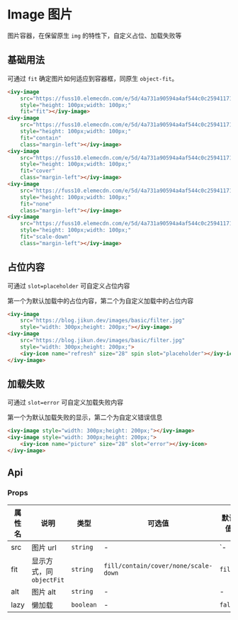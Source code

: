 # Image 图片

图片容器，在保留原生 `img` 的特性下，自定义占位、加载失败等

## 基础用法

可通过 `fit` 确定图片如何适应到容器框，同原生 `object-fit`。

<ivy-image src="https://fuss10.elemecdn.com/e/5d/4a731a90594a4af544c0c25941171jpeg.jpeg" style="height: 100px;width: 100px;" fit="fit"></ivy-image>
<ivy-image src="https://fuss10.elemecdn.com/e/5d/4a731a90594a4af544c0c25941171jpeg.jpeg" style="height: 100px;width: 100px;" fit="contain" class="margin-left"></ivy-image>
<ivy-image src="https://fuss10.elemecdn.com/e/5d/4a731a90594a4af544c0c25941171jpeg.jpeg" style="height: 100px;width: 100px;" fit="cover" class="margin-left"></ivy-image>
<ivy-image src="https://fuss10.elemecdn.com/e/5d/4a731a90594a4af544c0c25941171jpeg.jpeg" style="height: 100px;width: 100px;" fit="none" class="margin-left"></ivy-image>
<ivy-image src="https://fuss10.elemecdn.com/e/5d/4a731a90594a4af544c0c25941171jpeg.jpeg" style="height: 100px;width: 100px;" fit="scale-down" class="margin-left"></ivy-image>

```html
<ivy-image
    src="https://fuss10.elemecdn.com/e/5d/4a731a90594a4af544c0c25941171jpeg.jpeg"
    style="height: 100px;width: 100px;"
    fit="fit"></ivy-image>
<ivy-image
    src="https://fuss10.elemecdn.com/e/5d/4a731a90594a4af544c0c25941171jpeg.jpeg"
    style="height: 100px;width: 100px;"
    fit="contain"
    class="margin-left"></ivy-image>
<ivy-image
    src="https://fuss10.elemecdn.com/e/5d/4a731a90594a4af544c0c25941171jpeg.jpeg"
    style="height: 100px;width: 100px;"
    fit="cover"
    class="margin-left"></ivy-image>
<ivy-image
    src="https://fuss10.elemecdn.com/e/5d/4a731a90594a4af544c0c25941171jpeg.jpeg"
    style="height: 100px;width: 100px;"
    fit="none"
    class="margin-left"></ivy-image>
<ivy-image
    src="https://fuss10.elemecdn.com/e/5d/4a731a90594a4af544c0c25941171jpeg.jpeg"
    style="height: 100px;width: 100px;"
    fit="scale-down"
    class="margin-left"></ivy-image>
```

## 占位内容

可通过 `slot=placeholder` 可自定义占位内容

第一个为默认加载中的占位内容，第二个为自定义加载中的占位内容

<ivy-image lazy src="https://blog.jikun.dev/images/basic/filter.jpg" style="width: 300px;height: 200px;"></ivy-image>
<ivy-image src="https://blog.jikun.dev/images/basic/filter.jpg" style="width: 300px;height: 200px;">
<ivy-icon name="refresh" size="28" spin slot="placeholder"></ivy-icon>
</ivy-image>

```html
<ivy-image
    src="https://blog.jikun.dev/images/basic/filter.jpg"
    style="width: 300px;height: 200px;"></ivy-image>
<ivy-image
    src="https://blog.jikun.dev/images/basic/filter.jpg"
    style="width: 300px;height: 200px;">
    <ivy-icon name="refresh" size="28" spin slot="placeholder"></ivy-icon>
</ivy-image>
```

## 加载失败

可通过 `slot=error` 可自定义加载失败内容

第一个为默认加载失败的显示，第二个为自定义错误信息

<ivy-image style="width: 300px;height: 200px;"></ivy-image>
<ivy-image style="width: 300px;height: 200px;">
<ivy-icon name="picture" size="28" slot="error"></ivy-icon>
</ivy-image>

```html
<ivy-image style="width: 300px;height: 200px;"></ivy-image>
<ivy-image style="width: 300px;height: 200px;">
    <ivy-icon name="picture" size="28" slot="error"></ivy-icon>
</ivy-image>
```

<!-- 增加注释，否则页面显示不完整 -->

## Api

### Props

| 属性名 | 说明                     | 类型      | 可选值                               | 默认值  |
| ------ | ------------------------ | --------- | ------------------------------------ | ------- |
| src    | 图片 url                 | `string`  | -                                    | `-      |
| fit    | 显示方式，同 `objectFit` | `string`  | `fill/contain/cover/none/scale-down` | `fill`  |
| alt    | 图片 alt                 | `string`  | -                                    | -       |
| lazy   | 懒加载                   | `boolean` | -                                    | `false` |

<style module>
ivy-image+ivy-image{
    margin-left: 24px;
}
</style>
